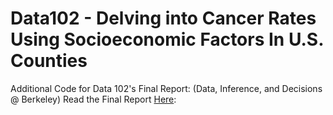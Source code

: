 # Data102 - Delving into Cancer Rates Using Socioeconomic Factors In U.S. Counties

Additional Code for Data 102's Final Report:  (Data, Inference, and Decisions @ Berkeley)
Read the Final Report [Here](https://docs.google.com/document/d/1zcaImiW66tstj_1LH3D89h9qRG9MXuYDX4iJZ0fdO6w/edit?usp=sharing):
